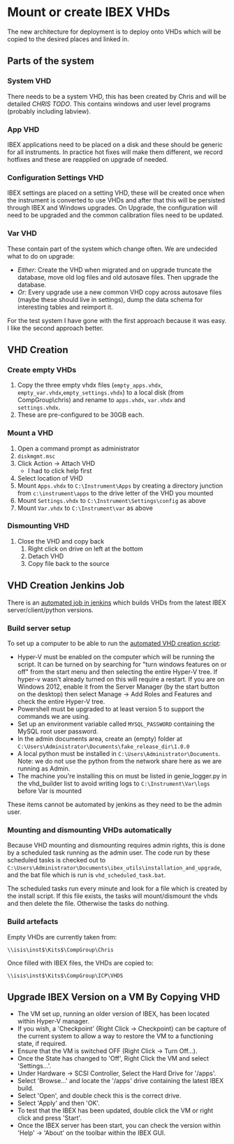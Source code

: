 # Mount or create IBEX VHDs

The new architecture for deployment is to deploy onto VHDs which will be copied to the desired places and linked in.

## Parts of the system

### System VHD

There needs to be a system VHD, this has been created by Chris and will be detailed *CHRIS TODO*. This contains windows and user level programs (probably including labview).

### App VHD

IBEX applications need to be placed on a disk and these should be generic for all instruments. In practice hot fixes will make them different, we record hotfixes and these are reapplied on upgrade of needed. 

### Configuration Settings VHD

IBEX settings are placed on a setting VHD, these will be created once when the instrument is converted to use VHDs and after that this will be persisted through IBEX and Windows upgrades. On Upgrade, the configuration will need to be upgraded and the common calibration files need to be updated.

### Var VHD

These contain part of the system which change often. We are undecided what to do on upgrade:

- *Either:* Create the VHD when migrated and on upgrade truncate the database, move old log files and old autosave files. Then upgrade the database.
- *Or:* Every upgrade use a new common VHD copy across autosave files (maybe these should live in settings), dump the data schema for interesting tables and reimport it.

For the test system I have gone with the first approach because it was easy. I like the second approach better.

## VHD Creation

### Create empty VHDs

1. Copy the three empty vhdx files (`empty_apps.vhdx`, `empty_var.vhdx`,`empty_settings.vhdx`) to a local disk (from CompGroup\chris) and rename to
`apps.vhdx`, `var.vhdx` and `settings.vhdx`.
2. These are pre-configured to be 30GB each.

### Mount a VHD

1. Open a command prompt as administrator
1. `diskmgmt.msc`
1. Click Action -> Attach VHD
    - I had to click help first
1. Select location of VHD
  1. Mount `Apps.vhdx` to `C:\Instrument\Apps` by creating a directory junction from `c:\instrument\apps` to the drive letter of the VHD you mounted
  1. Mount `Settings.vhdx` to `C:\Instrument\Settings\config` as above
  1. Mount `Var.vhdx` to `C:\Instrument\var` as above

### Dismounting VHD

1. Close the VHD and copy back
    1. Right click on drive on left at the bottom
    1. Detach VHD
    1. Copy file back to the source

## VHD Creation Jenkins Job

There is an [automated job in jenkins](http://epics-jenkins.isis.rl.ac.uk/job/Create_VHD/) which builds VHDs from the latest IBEX server/client/python versions.

### Build server setup

To set up a computer to be able to run the [automated VHD creation script](https://github.com/ISISComputingGroup/ibex_utils/tree/master/installation_and_upgrade):
- Hyper-V must be enabled on the computer which will be running the script. It can be turned on by searching for "turn windows features on or off" from the start menu and then selecting the entire Hyper-V tree. If hyper-v wasn't already turned on this will require a restart. If you are on Windows 2012, enable it from the Server Manager (by the start button on the desktop) then select Manage -> Add Roles and Features and check the entire Hyper-V tree.
- Powershell must be upgraded to at least version 5 to support the commands we are using.
- Set up an environment variable called `MYSQL_PASSWORD` containing the MySQL root user password.
- In the admin documents area, create an (empty) folder at `C:\Users\Administrator\Documents\fake_release_dir\1.0.0`
- A local python must be installed in `C:\Users\Administrator\Documents`. Note: we do not use the python from the network share here as we are running as Admin.
- The machine you're installing this on must be listed in genie_logger.py in the vhd_builder list to avoid writing logs to `C:\Instrument\Var\logs` before Var is mounted

These items cannot be automated by jenkins as they need to be the admin user.

### Mounting and dismounting VHDs automatically

Because VHD mounting and dismounting requires admin rights, this is done by a scheduled task running as the admin user. The code run by these scheduled tasks is checked out to `C:\Users\Administrator\Documents\ibex_utils\installation_and_upgrade`, and the bat file which is run is `vhd_scheduled_task.bat`.

The scheduled tasks run every minute and look for a file which is created by the install script. If this file exists, the tasks will mount/dismount the vhds and then delete the file. Otherwise the tasks do nothing.

### Build artefacts

Empty VHDs are currently taken from:
```
\\isis\inst$\Kits$\CompGroup\Chris
```

Once filled with IBEX files, the VHDs are copied to:
```
\\isis\inst$\Kits$\CompGroup\ICP\VHDS
```

## Upgrade IBEX Version on a VM By Copying VHD

 - The VM set up, running an older version of IBEX, has been located within Hyper-V manager.
 - If you wish, a 'Checkpoint' (Right Click -> Checkpoint) can be capture of the current system to allow a way to restore the VM to a functioning state, if required.
 - Ensure that the VM is switched OFF (Right Click -> Turn Off...).
 - Once the State has changed to 'Off', Right Click the VM and select 'Settings...'.
 - Under Hardware -> SCSI Controller, Select the Hard Drive for '/apps'.
 - Select 'Browse...' and locate the '/apps' drive containing the latest IBEX build.
 - Select 'Open', and double check this is the correct drive.
 - Select 'Apply' and then 'OK'.
 - To test that the IBEX has been updated, double click the VM or right click and press 'Start'.
 - Once the IBEX server has been start, you can check the version within 'Help' -> 'About' on the toolbar within the IBEX GUI.

